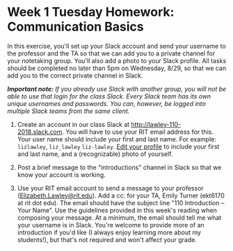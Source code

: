 # Week 1 Tuesday Homework: Communication Basics

In this exercise, you'll set up your Slack account and send your username to the professor and the TA so that we can add you to a private channel for your notetaking group.  You'll also add a photo to your Slack profile. All tasks should be completed no later than 5pm on Wednesday, 8/29, so that we can add you to the correct private channel in Slack. 

***Important note:*** *If you already use Slack with another group, you will not be able to use that login for the class Slack. Every Slack team has its own unique usernames and passwords. You can, however, be logged into multiple Slack teams from the same client.*

1. Create an account in our class Slack at http://lawley-110-2018.slack.com. You will have to use your RIT email address for this. Your user name should include your first and last name. For example:   `lizlawley`, `liz_lawley` `liz-lawley`. [Edit your profile](https://get.slack.help/hc/en-us/articles/204092246-Edit-your-profile) to include your first and last name, and a (recognizable) photo of yourself. 

2. Post a brief message to the "introductions" channel in Slack so that we know your account is working. 

3. Use your RIT email account to send a message to your professor (Elizabeth.Lawley@rit.edu). Add a cc: for your TA, Emily Turner (ekt6170 at rit dot edu). The email should have the subject line "110 Introduction – Your Name”. Use the guidelines provided in this week's reading when composing your message. At a minimum, the email should tell me what your username is in Slack. You're welcome to provide more of an introduction if you'd like (I always enjoy learning more about my students!), but that's not required and won't affect your grade. 

